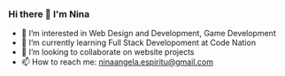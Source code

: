 ### Hi there 👋 I'm Nina

- 👀 I’m interested in Web Design and Development, Game Development
- 🌱 I’m currently learning Full Stack Developoment at Code Nation
- 💞️ I’m looking to collaborate on website projects
- 📫 How to reach me: ninaangela.espiritu@gmail.com

<!--
**ninaespiritu/ninaespiritu** is a ✨ _special_ ✨ repository because its `README.md` (this file) appears on your GitHub profile.

Here are some ideas to get you started:

- 🔭 I’m currently working on ...
- 🌱 I’m currently learning ...
- 👯 I’m looking to collaborate on ...
- 🤔 I’m looking for help with ...
- 💬 Ask me about ...
- 📫 How to reach me: ...
- 😄 Pronouns: ...
- ⚡ Fun fact: ...
-->
